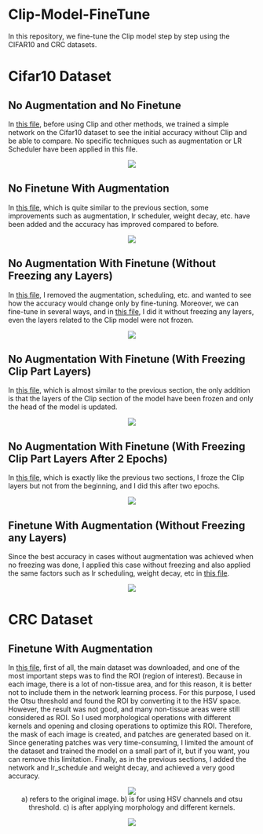 # Clip-Model-FineTune
In this repository, we fine-tune the Clip model step by step using the CIFAR10 and CRC datasets.

# Cifar10 Dataset
## No Augmentation and No Finetune
In [this file](./Cifar10FineTune/1-NoFineTuneNoAugmentation.ipynb), before using Clip and other methods, we trained a simple network on the Cifar10 dataset to see the initial accuracy without Clip and be able to compare. No specific techniques such as augmentation or LR Scheduler have been applied in this file.
<p align="center">
  <img src="https://i.ibb.co/0n7npZB/1.png">
</p>

## No Finetune With Augmentation
In [this file](./Cifar10FineTune/2-NoFineTuneWIthAugmentation.ipynb), which is quite similar to the previous section, some improvements such as augmentation, lr scheduler, weight decay, etc. have been added and the accuracy has improved compared to before.
<p align="center">
  <img src="https://i.ibb.co/1MFDRgf/2.png">
</p>

## No Augmentation With Finetune (Without Freezing any Layers)
In [this file](./Cifar10FineTune/3-NoAugmentationWithFineTune.ipynb), I removed the augmentation, scheduling, etc. and wanted to see how the accuracy would change only by fine-tuning. Moreover, we can fine-tune in several ways, and in [this file](./Cifar10FineTune/3-NoAugmentationWithFineTune.ipynb), I did it without freezing any layers, even the layers related to the Clip model were not frozen.
<p align="center">
  <img src="https://i.ibb.co/7KR4fkh/3.png">
</p>

## No Augmentation With Finetune (With Freezing Clip Part Layers)
In [this file](./Cifar10FineTune/4-NoAugmentationWithFineTune.ipynb), which is almost similar to the previous section, the only addition is that the layers of the Clip section of the model have been frozen and only the head of the model is updated.
<p align="center">
  <img src="https://i.ibb.co/VHMZfkL/4.png">
</p>

## No Augmentation With Finetune (With Freezing Clip Part Layers After 2 Epochs)
In [this file](./Cifar10FineTune/5-NoAugmentationWithFineTune.ipynb), which is exactly like the previous two sections, I froze the Clip layers but not from the beginning, and I did this after two epochs.
<p align="center">
  <img src="https://i.ibb.co/hdsGGQB/5.png">
</p>

## Finetune With Augmentation (Without Freezing any Layers)
Since the best accuracy in cases without augmentation was achieved when no freezing was done, I applied this case without freezing and also applied the same factors such as lr scheduling, weight decay, etc in [this file](./Cifar10FineTune/6-FineTuneWithAugmentation.ipynb).
<p align="center">
  <img src="https://i.ibb.co/0mNnK02/6.png">
</p>

# CRC Dataset
## Finetune With Augmentation
In [this file](./CRCFineTune/NoAugmentationWithFineTune.ipynb), first of all, the main dataset was downloaded, and one of the most important steps was to find the ROI (region of interest). Because in each image, there is a lot of non-tissue area, and for this reason, it is better not to include them in the network learning process. For this purpose, I used the Otsu threshold and found the ROI by converting it to the HSV space. However, the result was not good, and many non-tissue areas were still considered as ROI. So I used morphological operations with different kernels and opening and closing operations to optimize this ROI. Therefore, the mask of each image is created, and patches are generated based on it. Since generating patches was very time-consuming, I limited the amount of the dataset and trained the model on a small part of it, but if you want, you can remove this limitation. Finally, as in the previous sections, I added the network and lr_schedule and weight decay, and achieved a very good accuracy.
<p align="center">
  <img src="https://i.ibb.co/QfR8kS4/2023-04-28-10h19-27.png"/>
  <br/>
  a) refers to the original image. b) is for using HSV channels and otsu threshold. c) is after applying morphology and different kernels.
</p>
<p align="center">
  <img src="https://i.ibb.co/0mNnK02/6.png">
</p>
